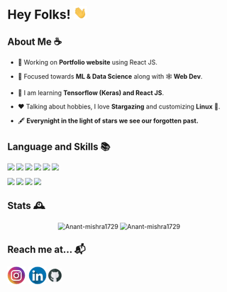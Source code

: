 <h1>Hey Folks! <img src = "static/wave.gif" alt = "" width = "30"/> 
</h1>

<h2> About Me ☕</h2>

- 👷 Working on **Portfolio website** using React JS. 

- 🌱 Focused towards **ML & Data Science** along with 🕸️ **Web Dev**.

- 📖 I am learning **Tensorflow (Keras) and React JS**.

- ❤️ Talking about hobbies, I love **Stargazing** and customizing **Linux** :penguin:.

- 🖋️ **Everynight in the light of stars we see our forgotten past.**


<!-- <br/> -->
<h2>Language and Skills 📚</h2>

![](https://img.shields.io/badge/OS-Zorin-informational?style=flat&logo=Zorin&logoColor=white&color=38bcad)
![](https://img.shields.io/badge/Code-C++-informational?style=flat&logo=c%2B%2B&logoColor=white&color=38bcad)
![](https://img.shields.io/badge/Code-Python-informational?style=flat&logo=python&logoColor=white&color=38bcad)
![](https://img.shields.io/badge/Code-Javascript-informational?style=flat&logo=javascript&logoColor=white&color=38bcad)
![](https://img.shields.io/badge/Web-HTML5-informational?style=flat&logo=html5&logoColor=white&color=38bcad)
![](https://img.shields.io/badge/Web-CSS3-informational?style=flat&logo=css3&logoColor=white&color=38bcad)

![](https://img.shields.io/badge/Web-React-informational?style=flat&logo=react&logoColor=white&color=33afa1)
![](https://img.shields.io/badge/Database-MongoDB-informational?style=flat&logo=mongodb&logoColor=white&color=38bcad)
![](https://img.shields.io/badge/ML/DL-SkLearn-informational?style=flat&logo=scikit-learn&logoColor=white&color=38bcad)
![](https://img.shields.io/badge/ML/DL-Tensorflow-informational?style=flat&logo=tensorflow&logoColor=white&color=38bcad)

<h2> Stats 🕰️</h2>
<!-- <img src = "https://activity-graph.herokuapp.com/graph?username=Anant-mishra1729&theme=&custom_title=Contribution%20Timeline&hide_border=true&radius=16" alt = "Contribution graph"/> -->

<p align = "center">
<img src="https://github-readme-stats.vercel.app/api?username=Anant-mishra1729&show_icons=true&theme=tokyonight&hide_border=true" alt="Anant-mishra1729" width = "49%"/>
<img src="https://github-readme-streak-stats.herokuapp.com?user=Anant-mishra1729&theme=tokyonight&hide_border=true&date_format=M%20j%5B%2C%20Y%5D" alt="Anant-mishra1729" width = "49%"/>
</p>

<h2>Reach me at... 📬</h2>
<div align ="left">
<a  href="https://instagram.com/anantmishra58" target="blank"><img align="center" src="static/instagram.png" alt="anantmishra58" height="40" width="40" /></a>&nbsp;
<a href="https://www.linkedin.com/in/anant-mishra-886912212" target="blank"><img align="center" src="static/linkedin.png" alt="amishra1729" height="40" width="40" /></a>
<a href="https://github.com/Anant-mishra1729" target="blank"><img align="center" src="static/github.png" alt="amishra1729" height="30" width="30" /></a>
<!-- <img src = "https://komarev.com/ghpvc/?username=Anant-mishra1729&color=blueviolet" align = "right" height = 25>  -->
</div>

<!--  Credits -->
<!--  Icons -->
<!--  <a href="https://www.flaticon.com/free-icons/instagram" title="instagram icons">Instagram icons created by Freepik - Flaticon</a> -->
<!--  <a href="https://www.flaticon.com/free-icons/github" title="instagram icons">Instagram icons created by Freepik - Flaticon</a> -->
<!--  <a href="https://www.flaticon.com/free-icons/linkedln" title="instagram icons">Instagram icons created by Freepik - Flaticon</a> -->
